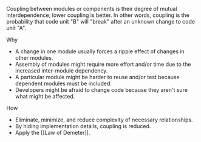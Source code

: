 Coupling between modules or components is their degree of mutual interdependence; lower coupling is better. In other words, coupling is the probability that code unit "B" will "break" after an unknown change to code unit "A".

Why

- A change in one module usually forces a ripple effect of changes in other modules.
- Assembly of modules might require more effort and/or time due to the increased inter-module dependency.
- A particular module might be harder to reuse and/or test because dependent modules must be included.
- Developers might be afraid to change code because they aren't sure what might be affected.

How

- Eliminate, minimize, and reduce complexity of necessary relationships.
- By hiding implementation details, coupling is reduced.
- Apply the [[Law of Demeter]].